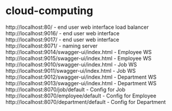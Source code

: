 # cloud-computing
http://localhost:80/ - end user web interface load balancer <br>
http://localhost:9016/ - end user web interface <br>
http://localhost:9017/ - end user web interface <br>
http://localhost:8071/ - naming server <br>
http://localhost:9014/swagger-ui/index.html - Employee WS <br>
http://localhost:9015/swagger-ui/index.html - Employee WS <br>
http://localhost:9010/swagger-ui/index.html - Job WS <br>
http://localhost:9011/swagger-ui/index.html - Job WS <br>
http://localhost:9012/swagger-ui/index.html - Department WS <br>
http://localhost:9013/swagger-ui/index.html - Department WS <br>
http://localhost:8070/job/default - Config for Job <br>
http://localhost:8070/employee/default - Config for Employee <br>
http://localhost:8070/department/default - Config for Department <br>

